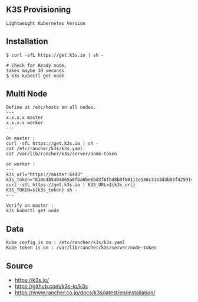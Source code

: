 ## K3S Provisioning

```
Lightweight Kubernetes Version
```

## Installation
```
$ curl -sfL https://get.k3s.io | sh -

# Check for Ready node,
takes maybe 30 seconds
$ k3s kubectl get node
```

## Multi Node
```
Define at /etc/hosts on all nodes.
---
x.x.x.x master
x.x.x.x worker
---

On master : 
curl -sfL https://get.k3s.io | sh -
cat /etc/rancher/k3s/k3s.yaml
cat /var/lib/rancher/k3s/server/node-token

on worker :
---
k3s_url="https://master:6443"
k3s_token="K10e485404065a6fba0be6bd3f6fbd8b0f60111e146c31e3d3b83f42591469d5085::server:2a186f686c0705df046dc16ed501e1c0"
curl -sfL https://get.k3s.io | K3S_URL=${k3s_url} K3S_TOKEN=${k3s_token} sh - 
---

Verify on master :
k3s kubectl get node
```

## Data 
```
Kube config is on : /etc/rancher/k3s/k3s.yaml
Kube token is on : /var/lib/rancher/k3s/server/node-token
```

## Source
- https://k3s.io/
- https://github.com/k3s-io/k3s
- https://www.rancher.co.jp/docs/k3s/latest/en/installation/
